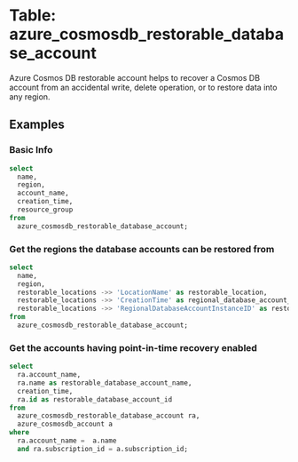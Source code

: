 # Table: azure_cosmosdb_restorable_database_account

Azure Cosmos DB restorable account helps to recover a Cosmos DB account from an accidental write, delete operation, or to restore data into any region.

## Examples

### Basic Info

```sql
select
  name,
  region,
  account_name,
  creation_time,
  resource_group
from
  azure_cosmosdb_restorable_database_account;
```

### Get the regions the database accounts can be restored from

```sql
select
  name,
  region,
  restorable_locations ->> 'LocationName' as restorable_location,
  restorable_locations ->> 'CreationTime' as regional_database_account_creation_time,
  restorable_locations ->> 'RegionalDatabaseAccountInstanceID' as restorable_location_database_instance_id
from
  azure_cosmosdb_restorable_database_account;
```

### Get the accounts having point-in-time recovery enabled

```sql
select
  ra.account_name,
  ra.name as restorable_database_account_name,
  creation_time,
  ra.id as restorable_database_account_id
from
  azure_cosmosdb_restorable_database_account ra,
  azure_cosmosdb_account a
where
  ra.account_name =  a.name
  and ra.subscription_id = a.subscription_id;
```